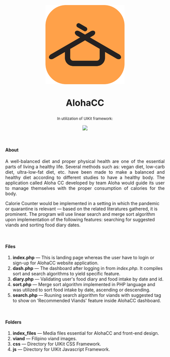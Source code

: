 <p align="center"><img src="index_files/AlohaCC-icon.png" width="250" /></p>
<h1 align="center">AlohaCC</h1>
<p align="center"><sub>In utilization of UIKit framework:</sub></p>
<p align="center"><a href="https://getuikit.com/"><img src="https://avatars0.githubusercontent.com/u/4173184?s=280&v=4" width="25" target="_blank"/></a></p>
<br>
<h4>About</h4>
<p width="500" align="justify">A well-balanced diet and proper physical health are one of the essential parts of living a healthy life. 
Several methods such as: vegan diet, low-carb diet, ultra-low-fat diet, etc. have been made to make a balanced 
and healthy diet according to different studies to have a healthy body. 
The application called Aloha CC developed by team Aloha would guide its user to manage themselves with the proper consumption of calories for the body.

Calorie Counter would be implemented in a setting in which the pandemic or quarantine is relevant — based on the related literatures gathered, it is prominent. 
The program will use linear search and merge sort algorithm upon implementation of the following features: searching for suggested viands and sorting food diary dates.</p>
<br>
<h4>Files</h4>
<ol>
<li><b>index.php</b> — This is landing page whereas the user have to login or sign-up for AlohaCC website application.</li>
<li><b>dash.php</b> — The dashboard after logging in from <i>index.php</i>. It compiles sort and search algorithms to yield specific feature.</li>
<li><b>diary.php</b> — Validating user's food diary and food intake by date and id.</li>
<li><b>sort.php</b> — Merge sort algorithm implemented in PHP language and was utilized to sort food intake by date, ascending or descending.</li>
<li><b>search.php</b> — Ruuning search algorithm for viands with suggested tag to show on 'Recommended Viands' feature inside AlohaCC dashboard.</li>
</ol>
<br>
<h4>Folders</h4>
<ol>
<li><b>index_files</b> — Media files essential for AlohaCC and front-end design.</li>
<li><b>viand</b> — Filipino viand images.</li>
<li><b>css</b> — Directory for UIKit CSS Framework.</li>
<li><b>js</b> — Directory for UIKit Javascript Framework.</li>
</ol>
